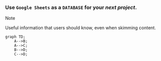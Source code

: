### Use `Google Sheets` as a `DATABASE` for your *next project*.
> [!NOTE]
> Useful information that users should know, even when skimming content.

```mermaid
graph TD;
    A-->B;
    A-->C;
    B-->D;
    C-->D;
```
